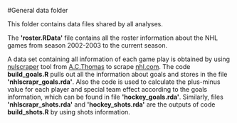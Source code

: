 #General data folder


This folder contains data files shared by all analyses. 

The **'roster.RData'** file contains all the roster information about the NHL games from season 2002-2003 to the current season. 

A data set containing all information of each game play is obtained by using [nulscraper](https://github.com/acthomasca/nhlscrapr) tool from [A.C.Thomas](http://www.acthomas.ca/comment/) to scrape [nhl.com](https://nhl.com). The code **build_goals.R** pulls out all the information about goals and stores in the file **'nhlscrapr_goals.rda'**. Also the code is used to calculate the plus-minus value for each player and special team effect according to the goals information, which can be found in file **'hockey_goals.rda'**. Similarly, files **'nhlscrapr_shots.rda'** and **'hockey_shots.rda'** are the outputs of code **build_shots.R** by using shots information.


